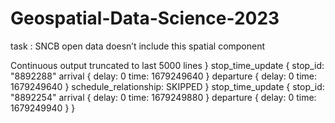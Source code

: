 # Geospatial-Data-Science-2023
task : SNCB open data doesn’t include this spatial component

Continuous output truncated to last 5000 lines
    }
    stop_time_update {
      stop_id: "8892288"
      arrival {
        delay: 0
        time: 1679249640
      }
      departure {
        delay: 0
        time: 1679249640
      }
      schedule_relationship: SKIPPED
    }
    stop_time_update {
      stop_id: "8892254"
      arrival {
        delay: 0
        time: 1679249880
      }
      departure {
        delay: 0
        time: 1679249940
      }
    }
    
